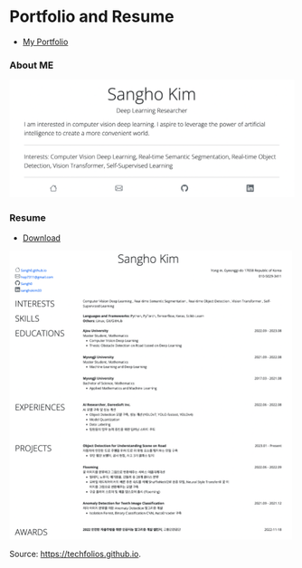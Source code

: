 # Portfolio and Resume
- [My Portfolio](https://sangh0.github.io/)

### About ME  
<img src = "https://github.com/Sangh0/Sangh0.github.io/blob/main/img/sangho_intro_github_readme.png?raw=true">  

### Resume
- [Download](https://github.com/Sangh0/Sangh0.github.io/blob/main/sangho_cv.pdf)  

<img src = "https://github.com/Sangh0/Sangh0.github.io/blob/main/img/sangho_resume_github.png?raw=true" width=500>  




Source: https://techfolios.github.io.
